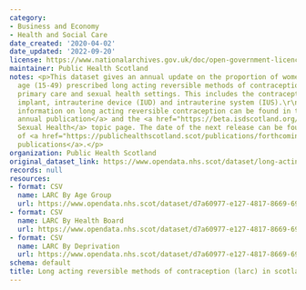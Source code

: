 ```yaml
---
category:
- Business and Economy
- Health and Social Care
date_created: '2020-04-02'
date_updated: '2022-09-20'
license: https://www.nationalarchives.gov.uk/doc/open-government-licence/version/3/
maintainer: Public Health Scotland
notes: <p>This dataset gives an annual update on the proportion of women of reproductive
  age (15-49) prescribed long acting reversible methods of contraception (LARC) in
  primary care and sexual health settings. This includes the contraceptive injection,
  implant, intrauterine device (IUD) and intrauterine system (IUS).\r\n\r\nFurther
  information on long acting reversible contraception can be found in the <a href="https://publichealthscotland.scot/publications/long-acting-reversible-contraception-larc-key-clinical-indicator-kci/">recent
  annual publication</a> and the <a href="https://beta.isdscotland.org/find-publications-and-data/population-health/sexual-health/">ISD
  Sexual Health</a> topic page. The date of the next release can be found on our list
  of <a href="https://publichealthscotland.scot/publications/forthcoming-publications/">forthcoming
  publications</a>.</p>
organization: Public Health Scotland
original_dataset_link: https://www.opendata.nhs.scot/dataset/long-acting-reversible-methods-of-contraception-larc-in-scotland
records: null
resources:
- format: CSV
  name: LARC By Age Group
  url: https://www.opendata.nhs.scot/dataset/d7a60977-e127-4817-8669-69458d14ab4b/resource/a2e1e94c-9e39-480e-9644-c6d380ae9dea/download/larc_by_agegroup_2022.csv
- format: CSV
  name: LARC By Health Board
  url: https://www.opendata.nhs.scot/dataset/d7a60977-e127-4817-8669-69458d14ab4b/resource/b351cf55-fdd4-424e-a413-956612756e84/download/larc_by_hb_2022.csv
- format: CSV
  name: LARC By Deprivation
  url: https://www.opendata.nhs.scot/dataset/d7a60977-e127-4817-8669-69458d14ab4b/resource/bec034bb-d3c4-41dc-9449-436780d3f71f/download/larc_by_deprivation_2022.csv
schema: default
title: Long acting reversible methods of contraception (larc) in scotland
---
```

